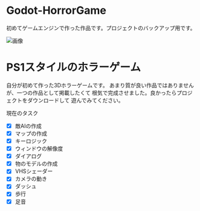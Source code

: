 # Godot-HorrorGame
初めてゲームエンジンで作った作品です。プロジェクトのバックアップ用です。

![画像](https://drive.google.com/file/d/1zZfX2Wh7_ORYIJiY0_6vY50M4U9yLB52/view?usp=sharing)

# PS1スタイルのホラーゲーム
</n>自分が初めて作った3Dホラーゲームです。
</n>あまり質が良い作品ではありませんが、一つの作品として掲載したくて
</n>根気で完成させました。良かったらプロジェクトをダウンロードして
</n>遊んでみてください。

現在のタスク
- [x] 敵AIの作成
- [x] マップの作成
- [x] キーロジック
- [x] ウィンドウの解像度
- [x] ダイアログ
- [x] 物のモデルの作成
- [x] VHSシェーダー
- [x] カメラの動き
- [x] ダッシュ
- [x] 歩行
- [x] 足音
